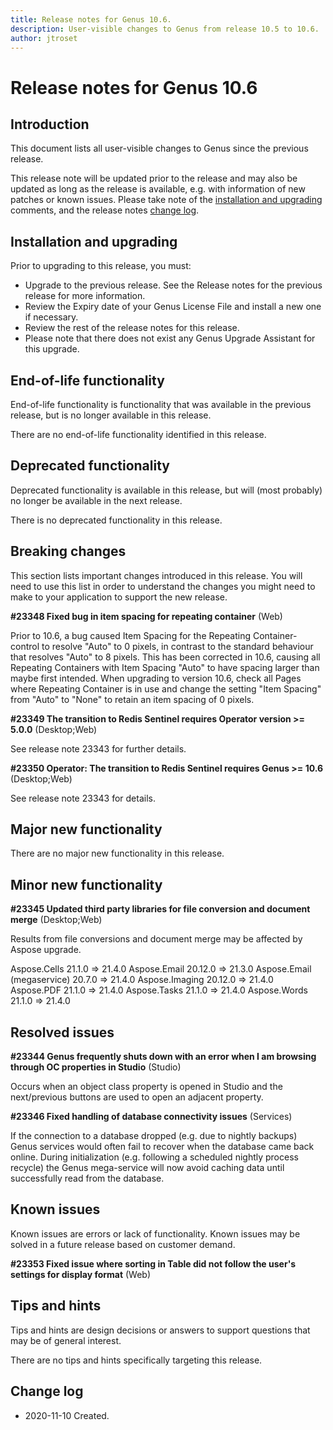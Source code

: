 ```yaml
---
title: Release notes for Genus 10.6.
description: User-visible changes to Genus from release 10.5 to 10.6.
author: jtroset
---
```


# Release notes for Genus 10.6

## Introduction

This document lists all user-visible changes to Genus since the previous release.

This release note will be updated prior to the release and may also be updated as long as the release is available, e.g. with information of new patches or known issues. Please take note of the [installation and upgrading](#installation-and-upgrading) comments, and the release notes [change log](#change-log).

## Installation and upgrading

Prior to upgrading to this release, you must:

- Upgrade to the previous release. See the Release notes for the previous release for more information.
- Review the Expiry date of your Genus License File and install a new one if necessary.
- Review the rest of the release notes for this release.
- Please note that there does not exist any Genus Upgrade Assistant for this upgrade.

<!--rntype01-start INSTALLATION / UPGRADE. DO NOT CHANGE THESE TAGS. ANY CHANGES BELOW WILL BE OVERWRITTEN.-->

<!--rntype01-end   INSTALLATION / UPGRADE. DO NOT CHANGE THESE TAGS. ANY CHANGES ABOVE WILL BE OVERWRITTEN.-->
<!-- release note type 2 is missing. That's ok.-->

## End-of-life functionality

End-of-life functionality is functionality that was available in the previous release, but is no longer available in this release.
<!--rntype03-start END-OF-LIFE. DO NOT CHANGE THESE TAGS. ANY CHANGES BELOW WILL BE OVERWRITTEN.-->
There are no end-of-life functionality identified in this release.
<!--rntype03-end   END-OF-LIFE. DO NOT CHANGE THESE TAGS. ANY CHANGES ABOVE WILL BE OVERWRITTEN.-->
## Deprecated functionality

Deprecated functionality is available in this release, but will (most probably) no longer be available in the next release.
<!--rntype04-start DEPRECATED. DO NOT CHANGE THESE TAGS. ANY CHANGES BELOW WILL BE OVERWRITTEN.-->
There is no deprecated functionality in this release.
<!--rntype04-end   DEPRECATED. DO NOT CHANGE THESE TAGS. ANY CHANGES ABOVE WILL BE OVERWRITTEN.-->
## Breaking changes

This section lists important changes introduced in this release. You will need to use this list in order to understand the changes you might need to make to your application to support the new release.
<!--rntype05-start BREAKING. DO NOT CHANGE THESE TAGS. ANY CHANGES BELOW WILL BE OVERWRITTEN.-->
<!--ID 3d6d1744-0496-4086-9510-898570234055 -->
**#23348 Fixed bug in item spacing for repeating container** (Web)

Prior to 10.6, a bug caused Item Spacing for the Repeating Container-control to resolve "Auto" to 0 pixels, in contrast to the standard behaviour that resolves "Auto" to 8 pixels.
This has been corrected in 10.6, causing all Repeating Containers with Item Spacing "Auto" to have spacing larger than maybe first intended.
When upgrading to version 10.6, check all Pages where Repeating Container is in use and change the setting "Item Spacing" from "Auto" to "None" to retain an item spacing of 0 pixels.

<!--ID 4d272665-4040-4758-bd4d-d33a72749c64 -->
**#23349 The transition to Redis Sentinel requires Operator version >= 5.0.0** (Desktop;Web)

See release note 23343 for further details.

<!--ID e63f1012-b10a-4bc6-ba61-9d2443bd9fd1 -->
**#23350 Operator: The transition to Redis Sentinel requires Genus >= 10.6** (Desktop;Web)

See release note 23343 for details.

<!--rntype05-end   BREAKING. DO NOT CHANGE THESE TAGS. ANY CHANGES ABOVE WILL BE OVERWRITTEN.-->
## Major new functionality
<!--rntype06-start MAJOR. DO NOT CHANGE THESE TAGS. ANY CHANGES BELOW WILL BE OVERWRITTEN.-->
There are no major new functionality in this release.
<!--rntype06-end   MAJOR. DO NOT CHANGE THESE TAGS. ANY CHANGES ABOVE WILL BE OVERWRITTEN.-->
## Minor new functionality
<!--rntype07-start MINOR. DO NOT CHANGE THESE TAGS. ANY CHANGES BELOW WILL BE OVERWRITTEN.-->
<!--ID 9d02ac5f-bc68-49e7-9f7e-310fbe5ca8ae -->
**#23345 Updated third party libraries for file conversion and document merge** (Desktop;Web)

Results from file conversions and document merge may be affected by Aspose upgrade.

Aspose.Cells 21.1.0 => 21.4.0
Aspose.Email 20.12.0 => 21.3.0
Aspose.Email (megaservice) 20.7.0 => 21.4.0
Aspose.Imaging 20.12.0 => 21.4.0
Aspose.PDF 21.1.0 => 21.4.0
Aspose.Tasks 21.1.0 => 21.4.0
Aspose.Words 21.1.0 => 21.4.0

<!--rntype07-end   MINOR. DO NOT CHANGE THESE TAGS. ANY CHANGES ABOVE WILL BE OVERWRITTEN.-->
## Resolved issues
<!--rntype08-start RESOLVED ISSUES. DO NOT CHANGE THESE TAGS. ANY CHANGES BELOW WILL BE OVERWRITTEN.-->
<!--ID 3e911690-8daa-49f8-82e9-b4f373c3c168 -->
**#23344 Genus frequently shuts down with an error when I am browsing through OC properties in Studio** (Studio)

Occurs when an object class property is opened in Studio and the next/previous buttons are used to open an adjacent property.

<!--ID de54a2ea-f7a1-433d-bb05-fcd6655912b8 -->
**#23346 Fixed handling of database connectivity issues** (Services)

If the connection to a database dropped (e.g. due to nightly backups) Genus services would often fail to recover when the database came back online. During initialization (e.g. following a scheduled nightly process recycle) the Genus mega-service will now avoid caching data until successfully read from the database.

<!--rntype08-end   RESOLVED ISSUES. DO NOT CHANGE THESE TAGS. ANY CHANGES ABOVE WILL BE OVERWRITTEN.-->
## Known issues

Known issues are errors or lack of functionality. Known issues may be solved in a future release based on customer demand.
<!--rntype09-start KNOWN ISSUES. DO NOT CHANGE THESE TAGS. ANY CHANGES BELOW WILL BE OVERWRITTEN.-->
<!--ID c563c85c-0f40-49d4-803f-012d6dad46a1 -->
**#23353 Fixed issue where sorting in Table did not follow the user's settings for display format** (Web)

<!--rntype09-end   KNOWN ISSUES. DO NOT CHANGE THESE TAGS. ANY CHANGES ABOVE WILL BE OVERWRITTEN.-->
## Tips and hints

Tips and hints are design decisions or answers to support questions that may be of general interest.

There are no tips and hints specifically targeting this release.

## Change log

- 2020-11-10 Created.
<!--changelog CHANGELOG. DO NOT CHANGE THIS TAG. ANY CHANGES BELOW WILL BE DELETED.-->
